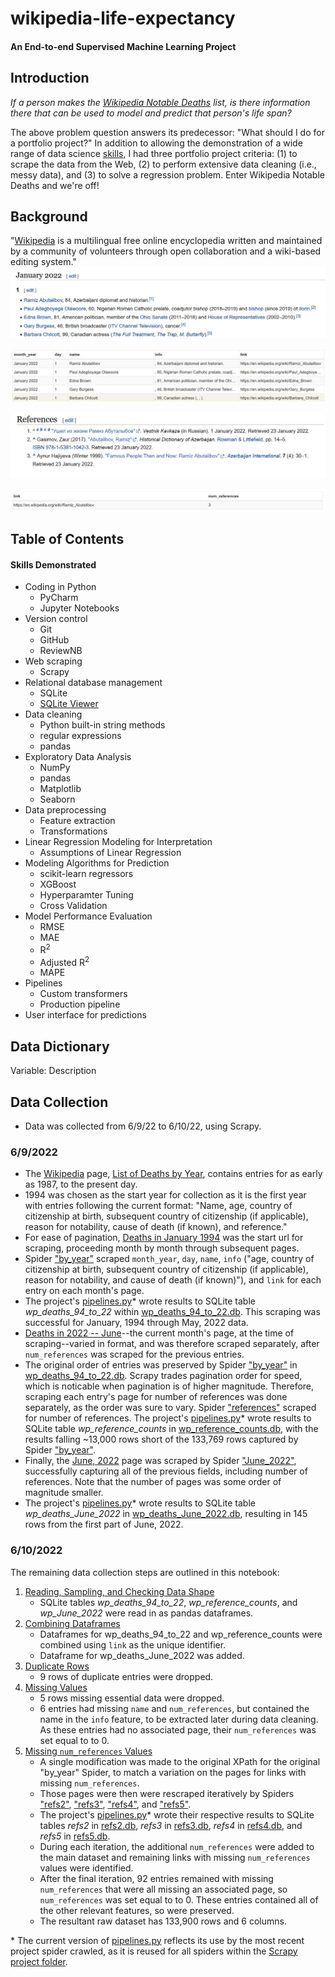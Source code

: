 # wikipedia-life-expectancy
#### An End-to-end Supervised Machine Learning Project




## Introduction
*If a person makes the [Wikipedia Notable Deaths](https://en.wikipedia.org/wiki/Deaths_in_2022) list, is there information there that can be used to model and predict that person's life span?*

The above problem question answers its predecessor: "What should I do for a portfolio project?"  In addition to allowing the demonstration of a wide range of data science [skills](#skills), I had three
 portfolio project criteria: (1) to scrape the data from the Web, (2) to perform extensive data cleaning (i.e., messy data), and (3) to solve a regression problem.  Enter Wikipedia Notable Deaths and we're off!


## Background
"[Wikipedia](https://en.wikipedia.org/wiki/Wikipedia) is a multilingual free online encyclopedia written and maintained by a community of volunteers through open collaboration and a wiki-based editing system."
![wp_snippet.jpg](wp_snippet.jpg)

![sqlite_snippet1.jpg](sqlite_snippet1.jpg)

![refs_snippet.jpg](refs_snippet.jpg)

![sqlite_snippet2.jpg](sqlite_snippet2.jpg)

## Table of Contents



<a id=skills a></a>
#### Skills Demonstrated
- Coding in Python
    - PyCharm
    - Jupyter Notebooks
- Version control
    - Git
    - GitHub
    - ReviewNB
- Web scraping
    - Scrapy
- Relational database management
    - SQLite
    - [SQLite Viewer](https://inloop.github.io/sqlite-viewer/)
- Data cleaning
    - Python built-in string methods
    - regular expressions
    - pandas
- Exploratory Data Analysis
    - NumPy
    - pandas
    - Matplotlib
    - Seaborn
- Data preprocessing
    - Feature extraction
    - Transformations
- Linear Regression Modeling for Interpretation
    - Assumptions of Linear Regression
- Modeling Algorithms for Prediction
    - scikit-learn regressors
    - XGBoost
    - Hyperparamter Tuning
    - Cross Validation
- Model Performance Evaluation
    - RMSE
    - MAE
    - R<sup>2</sup>
    - Adjusted R<sup>2</sup>
    - MAPE
- Pipelines
    - Custom transformers
    - Production pipeline
- User interface for predictions

## Data Dictionary
Variable: Description


## Data Collection
- Data was collected from 6/9/22 to 6/10/22, using Scrapy. 


### 6/9/2022

- The [Wikipedia](https://en.wikipedia.org/wiki/Main_Page) page, [List of Deaths by Year](https://en.wikipedia.org/wiki/Lists_of_deaths_by_year), contains entries for as early as 1987, to the present day.  
- 1994 was chosen as the start year for collection as it is the first year with entries following the current format: "Name, age, country of citizenship at birth, subsequent country of citizenship (if applicable), reason for notability, cause of death (if known), and reference."
- For ease of pagination, [Deaths in January 1994](https://en.wikipedia.org/wiki/Deaths_in_January_1994) was the start url for scraping, proceeding month by month through subsequent pages.
- Spider ["by_year"](https://github.com/teresahanak/wikipedia-life-expectancy/blob/main/wikipedia_life_expectancy/spiders/by_year.py) scraped `month_year`, `day`, `name`, `info` ("age, country of citizenship at birth, subsequent country of citizenship (if applicable), reason for notability, and cause of death (if known)"), and `link` for each entry on each month's page.  
- The project's [pipelines.py](https://github.com/teresahanak/wikipedia-life-expectancy/blob/main/wikipedia_life_expectancy/pipelines.py)* wrote results to SQLite table *wp_deaths_94_to_22* within [wp_deaths_94_to_22.db](https://github.com/teresahanak/wikipedia-life-expectancy/blob/main/wp_deaths_94_to_22.db).  This scraping was successful for January, 1994 through May, 2022 data.
- [Deaths in 2022 -- June](https://en.wikipedia.org/wiki/Deaths_in_2022#June)--the current month's page, at the time of scraping--varied in format, and was therefore scraped separately, after `num_references` was scraped for the previous entries.
- The original order of entries was preserved by Spider ["by_year"](https://github.com/teresahanak/wikipedia-life-expectancy/blob/main/wikipedia_life_expectancy/spiders/by_year.py) in [wp_deaths_94_to_22.db](https://github.com/teresahanak/wikipedia-life-expectancy/blob/main/wp_deaths_94_to_22.db).  Scrapy trades pagination order for speed, which is noticable when pagination is of higher magnitude.  Therefore, scraping each entry's page for number of references was done separately, as the order was sure to vary. Spider ["references"](https://github.com/teresahanak/wikipedia-life-expectancy/blob/main/wikipedia_life_expectancy/spiders/references.py) scraped for number of references.  The project's [pipelines.py](https://github.com/teresahanak/wikipedia-life-expectancy/blob/main/wikipedia_life_expectancy/pipelines.py)* wrote results to SQLite table *wp_reference_counts* in [wp_reference_counts.db](https://github.com/teresahanak/wikipedia-life-expectancy/blob/main/wp_reference_counts_2.db), with the results falling ~13,000 rows short of the 133,769 rows captured by Spider ["by_year"](https://github.com/teresahanak/wikipedia-life-expectancy/blob/main/wikipedia_life_expectancy/spiders/by_year.py).
- Finally, the [June, 2022](https://en.wikipedia.org/wiki/Deaths_in_2022#June) page was scraped by Spider ["June_2022"](https://github.com/teresahanak/wikipedia-life-expectancy/blob/main/wikipedia_life_expectancy/spiders/June_2022.py), successfully capturing all of the previous fields, including number of references.  Note that the number of pages was some order of magnitude smaller.
- The project's [pipelines.py](https://github.com/teresahanak/wikipedia-life-expectancy/blob/main/wikipedia_life_expectancy/pipelines.py)* wrote results to SQLite table *wp_deaths_June_2022* in [wp_deaths_June_2022.db](https://github.com/teresahanak/wikipedia-life-expectancy/blob/main/wp_deaths_June_2022.db), resulting in 145 rows from the first part of June, 2022.

### 6/10/2022
The remaining data collection steps are outlined in this notebook:
1. [Reading, Sampling, and Checking Data Shape](#step1)
    - SQLite tables *wp_deaths_94_to_22*, *wp_reference_counts*, and *wp_June_2022* were read in as pandas dataframes.
2. [Combining Dataframes](#step2)
    - Dataframes for wp_deaths_94_to_22 and wp_reference_counts were combined using `link` as the unique identifier.
    - Dataframe for wp_deaths_June_2022 was added.
3. [Duplicate Rows](#step3)
    - 9 rows of duplicate entries were dropped.
4. [Missing Values](#step4)
    - 5 rows missing essential data were dropped.
    - 6 entries had missing `name` and `num_references`, but contained the name in the `info` feature, to be extracted later during data cleaning.  As these entries had no associated page, their `num_references` was set equal to to 0.
5. [Missing `num_references` Values](#step5)
    - A single modification was made to the original XPath for the original "by_year" Spider, to match a variation on the pages for links with missing `num_references`.  
    - Those pages were then were rescraped iteratively by Spiders ["refs2"](https://github.com/teresahanak/wikipedia-notable-deaths/blob/main/wikipedia_notable_deaths/spiders/refs2.py), ["refs3"](https://github.com/teresahanak/wikipedia-notable-deaths/blob/main/wikipedia_notable_deaths/spiders/refs3.py), ["refs4"](https://github.com/teresahanak/wikipedia-notable-deaths/blob/main/wikipedia_notable_deaths/spiders/refs4.py), and ["refs5"](https://github.com/teresahanak/wikipedia-notable-deaths/blob/main/wikipedia_notable_deaths/spiders/refs5.py).
    - The project's [pipelines.py](https://github.com/teresahanak/wikipedia-notable-deaths/blob/main/wikipedia_notable_deaths/pipelines.py)* wrote their respective results to SQLite tables *refs2* in [refs2.db](https://github.com/teresahanak/wikipedia-notable-deaths/blob/main/refs2.db), *refs3* in [refs3.db](https://github.com/teresahanak/wikipedia-notable-deaths/blob/main/refs3.db), *refs4* in [refs4.db](https://github.com/teresahanak/wikipedia-notable-deaths/blob/main/refs4.db), and *refs5* in [refs5.db](https://github.com/teresahanak/wikipedia-notable-deaths/blob/main/refs5.db).
    - During each iteration, the additional `num_references` were added to the main dataset and remaining links with missing `num_references` values were identified.
    - After the final iteration, 92 entries remained with missing `num_references` that were all missing an associated page, so `num_references` was set equal to to 0.  These entries contained all of the other relevant features, so were preserved.
    - The resultant raw dataset has 133,900 rows and 6 columns.

\*  The current version of [pipelines.py](https://github.com/teresahanak/wikipedia-notable-deaths/blob/main/wikipedia_notable_deaths/pipelines.py) reflects its use by the most recent project spider crawled, as it is reused for all spiders within the [Scrapy project folder](https://github.com/teresahanak/wikipedia-notable-deaths/tree/main/wikipedia_notable_deaths).
